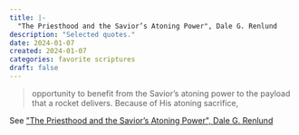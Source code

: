 ```yaml
---
title: |-
  "The Priesthood and the Savior’s Atoning Power", Dale G. Renlund
description: "Selected quotes."
date: 2024-01-07
created: 2024-01-07
categories: favorite scriptures
draft: false
---
```


> opportunity to benefit from the Savior’s atoning power to the payload that a rocket delivers.  Because of His atoning sacrifice,

See ["The Priesthood and the Savior’s Atoning Power", Dale G. Renlund](https://www.churchofjesuschrist.org/study/general-conference/2017/10/the-priesthood-and-the-saviors-atoning-power?id=p4-p5&lang=eng#p4)